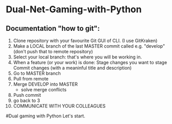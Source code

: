 # Dual-Net-Gaming-with-Python
## Documentation "how to git":
1.  Clone repository with your favourite Git GUI of CLI. (I use GitKraken)
2.  Make a LOCAL branch of the last MASTER commit called e.g. "develop" (don't push that to remote repository)
3.  Select your local branch: that's where you will be working in.
4.  When a feature (or your work) is done:
Stage changes you want to stage
Commit changes (with a meaninful title and description)
5.  Go to MASTER branch
6.  Pull from remote
7.  Merge DEVELOP into MASTER
    *   solve merge conflicts
8.  Push commit
9.  go back to 3
10. COMMUNICATE WITH YOUR COLLEAGUES

#Dual gaming with Python
Let's start.
